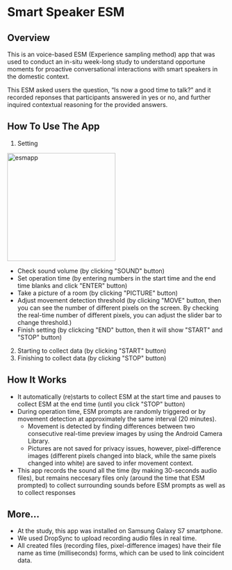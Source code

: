 # Smart Speaker ESM 
## Overview
This is an voice-based ESM (Experience sampling method) app that was used to conduct an in-situ week-long study to understand opportune moments for proactive conversational interactions with smart speakers in the domestic context.

This ESM asked users the question, “Is now a good time to talk?” and it recorded reponses that participants answered in yes or no, and further inquired contextual reasoning for the provided answers.

## How To Use The App

1. Setting

<img width="249" alt="esmapp" src="https://user-images.githubusercontent.com/51148613/71318692-ce8ae880-24d7-11ea-9fd4-a9e10fbe9572.png">

- Check sound volume (by clicking "SOUND" button)
- Set operation time (by entering numbers in the start time and the end time blanks and click "ENTER" button)
- Take a picture of a room (by clicking "PICTURE" button)
- Adjust movement detection threshold (by clicking "MOVE" button, then you can see the number of different pixels on the screen. By checking the real-time number of different pixels, you can adjust the slider bar to change threshold.)
- Finish setting (by clickcing "END" button, then it will show "START" and "STOP" button)
2. Starting to collect data (by clicking "START" button)
3. Finishing to collect data (by clicking "STOP" button)

## How It Works
- It automatically (re)starts to collect ESM at the start time and pauses to collect ESM at the end time (until you click "STOP" button)
- During operation time, ESM prompts are randomly triggered or by movement detection at approximately the same interval (20 minutes). 
  - Movement is detected by finding differences between two consecutive real-time preview images by using the Android Camera Library.
  - Pictures are not saved for privacy issues, however, pixel-difference images (different pixels changed into black, while the same pixels changed into white) are saved to infer movement context.
- This app records the sound all the time (by making 30-seconds audio files), but remains neccesary files only (around the time that ESM prompted) to collect surrounding sounds before ESM prompts as well as to collect responses

## More...

- At the study, this app was installed on Samsung Galaxy S7 smartphone.
- We used DropSync to upload recording audio files in real time.
- All created files (recording files, pixel-difference images) have their file name as time (milliseconds) forms, which can be used to link coincident data.
